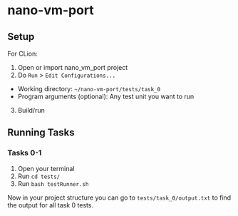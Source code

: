# nano-vm-port

## Setup

For CLion:
1. Open or import nano_vm_port project
2. Do `Run` > `Edit Configurations...`
  - Working directory: `~/nano-vm-port/tests/task_0`
  - Program arguments (optional): Any test unit you want to run
3. Build/run

## Running Tasks

### Tasks 0-1

1. Open your terminal
2. Run `cd tests/`
3. Run `bash testRunner.sh`

Now in your project structure you can go to `tests/task_0/output.txt` to find the output for all task 0 tests.
